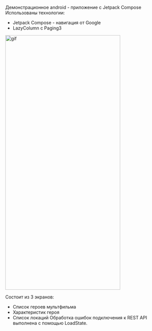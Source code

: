 Демонстрационное android - приложение с Jetpack Compose
Использованы технологии:
- Jetpack Compose - навигация от Google
- LazyColumn c Paging3

<img src="https://github.com/AlekseyFokin/RickMortyJetpackCompose/blob/main/presentation1.gif" alt="gif" width="360" height="800">
    
Состоит из 3 экранов:
- Список героев мультфильма
- Характеристик героя
- Список локаций
Обработка ошибок подключения к REST API выполнена с помощью LoadState.
  
